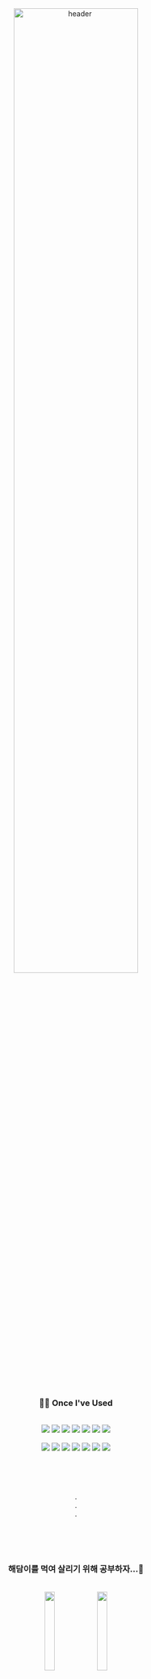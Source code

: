 <div align="center">
 <img src="https://capsule-render.vercel.app/api?type=Venom&height=400&animation=fadeIn&text=nnyouung&desc=👋%20Welcome%20my%20github!" alt="header" style="height: 70%;">
</div>
<div align="center">
  <h3>👩‍💻 Once I've Used</h3>
  <br> 
  <img src="https://img.shields.io/badge/Python-3776AB?style=flat-square&logo=python&logoColor=white">
  <img src="https://img.shields.io/badge/Java-007396?style=flat-square&logo=java&logoColor=white">
  <img src="https://img.shields.io/badge/C%2B%2B-00599C?style=flat-square&logo=c%2B%2B&logoColor=white">
  <img src="https://img.shields.io/badge/Kotlin-7F52FF?style=flat-square&logo=kotlin&logoColor=white">
  <img src="https://img.shields.io/badge/Flutter-02569B?style=flat-square&logo=Flutter&logoColor=white">
  <img src="https://img.shields.io/badge/JavaScript-F7DF1E?style=flat-square&logo=javascript&logoColor=white">
  <img src="https://img.shields.io/badge/ReactNative-61DAFB?style=flat-square&logo=react&logoColor=white">
  <br><br>
  <img src="https://img.shields.io/badge/HTML5-E34F26?style=flat-square&logo=HTML5&logoColor=white">
  <img src="https://img.shields.io/badge/CSS3-1572B6?style=flat-square&logo=CSS3&logoColor=white">
  <img src="https://img.shields.io/badge/Django-092E20?style=flat-square&logo=Django&logoColor=white">
  <img src="https://img.shields.io/badge/MySQL-4479A1?style=flat-square&logo=MySQL&logoColor=white">
  <img src="https://img.shields.io/badge/OpenCV-5C3EE8?style=flat-square&logo=OpenCV&logoColor=white">
  <img src="https://img.shields.io/badge/Arduino-00878F?style=flat-square&logo=Arduino&logoColor=white">
  <img src="https://img.shields.io/badge/RaspberryPi-A22846?style=flat-square&logo=RaspberryPi&logoColor=white">
</div>

<br><br><br>

<div align="center">
.<br>
.<br>
.<br>
</div>

<br><br><br>

<div align="center">
 <h3>해담이를 먹여 살리기 위해 공부하자...🐾</h3>
 <br>
 <img src="https://github.com/nnyouung/nnyouung/assets/104901660/3d96def5-a59e-4160-9172-46a93def508f" style="width: 20%;">
 <img src="https://github.com/nnyouung/nnyouung/assets/104901660/eb1308bc-2584-41a2-a880-9674d041dea1" style="width: 20%;">
</div>

<br><br><br><br>


<!--

<div align="center">
  <h3>💬 Contact<h3>
  <br>
  <a href="mailto: 211_0@kookmin.ac.kr/"><img src="https://img.shields.io/badge/Gmail-EA4335?style=flat-square&logo=Gmail&logoColor=white"></a>
  <a href="https://velog.io/@nnyouung/posts">
  <img src="https://img.shields.io/badge/Velog-20C997?style=flat-square&logo=Velog&logoColor=white"></a>
</div>

<br><br><br><br><br>

<div align="center">
  <a href="https://github.com/anuraghazra/github-readme-stats">
      <img src="https://github-readme-stats.vercel.app/api/top-langs/?username=junia3&layout=compact&hide_border=true&bg_color=3F4551&text_color=fff&title_color=fff&exclude_repo=Face-Transfer-Application%" width=30% />
  </a>
  <a href="https://solved.ac/ag2110" target="_blank">
    <img src="http://mazassumnida.wtf/api/generate_badge?boj=ag2110" alt="Solved.ac 프로필" width=34%/>
  </a>
</div>



참고
https://shields.io/: 뱃지 제작
https://simpleicons.org/: 뱃지 모양 및 색깔 참고
https://github.com/kyechan99/capsule-render: 닉네임 헤더
https://github.com/mazassumnida/mazassumnida: 백준 등급
https://github.com/anuraghazra/github-readme-stats: 깃허브 등급

**nnyouung/nnyouung** is a ✨ _special_ ✨ repository because its `README.md` (this file) appears on your GitHub profile.

Here are some ideas to get you started:

- 🔭 I’m currently working on ...
- 🌱 I’m currently learning ...
- 👯 I’m looking to collaborate on ...
- 🤔 I’m looking for help with ...
- 💬 Ask me about ...
- 📫 How to reach me: ...
- 😄 Pronouns: ...
- ⚡ Fun fact: ...
-->
